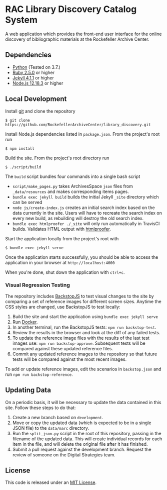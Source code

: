 # RAC Library Discovery Catalog System

A web application which provides the front-end user interface for the online discovery of bibliographic materials at the Rockefeller Archive Center.

## Dependencies

* [Python](https://www.python.org/downloads/) (Tested on 3.7.)
* [Ruby 2.5.0](https://www.ruby-lang.org/en/) or higher
* [Jekyll 4.1.1](https://jekyllrb.com/) or higher
* [Node.js 12.18.3](https://nodejs.org/en/) or higher

## Local Development

Install [git](https://git-scm.com/) and clone the repository

    $ git clone https://github.com/RockefellerArchiveCenter/library_discovery.git

Install Node.js dependencies listed in `package.json`. From the project's root run

    $ npm install

Build the site. From the project's root directory run

    $ ./script/build

The `build` script bundles four commands into a single bash script
  * `script/make_pages.py` takes ArchivesSpace `json` files from `_data/resources` and makes corresponding items pages.
  * `bundle exec jekyll build` builds the initial Jekyll `_site` directory which can be served
  * `node js/create-index.js` creates an initial search index based on the data currently in the site. Users will have to recreate the search index on every new build, as rebuilding will destroy the old search index.
  * `bundle exec htmlproofer ./_site` will only run automatically in TravisCI builds. Validates HTML output with [htmlproofer](https://www.rubydoc.info/gems/html-proofer/1.3.0).

Start the application locally from the project's root with

    $ bundle exec jekyll serve

Once the application starts successfully, you should be able to access the application in your browser at `http://localhost:4000`

When you're done, shut down the application with `ctrl+c`.

### Visual Regression Testing

The repository includes [BackstopJS](https://github.com/garris/BackstopJS) to test visual changes to the site by comparing a set of reference images for different screen sizes. Anytime the CSS styles are changed, use BackstopJS to test locally:

1. Build the site and start the application using `bundle exec jekyll serve`
2. Run [Docker](https://www.docker.com/).
3. In another terminal, run the BackstopJS tests: `npm run backstop-test`.
4. Review the results in the browser and look at the diff of any failed tests.
5. To update the reference image files with the results of the last test images use: `npm run backstop-approve`. Subsequent tests will be compared against these updated reference files.
6. Commit any updated reference images to the repository so that future tests will be compared against the most recent images.

To add or update reference images, edit the scenarios in `backstop.json` and run `npm run backstop-reference`.

## Updating Data

On a periodic basis, it will be necessary to update the data contained in this site. Follow these steps to do that:
1. Create a new branch based on `development`.
2. Move or copy the updated data (which is expected to be in a single JSON file) to the `data/marc` directory.
3. Run the `split_json.py` script in the root of this repository, passing in the filename of the updated data. This will create individual records for each item in the file, and will delete the original file after it has finished.
4. Submit a pull request against the development branch. Request the review of someone on the Digital Strategies team.

## License

This code is released under an [MIT License](LICENSE).
